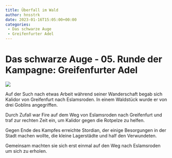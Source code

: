 ```yaml
---
title: Überfall im Wald
author: hnsstrk
date: 2023-01-16T15:05:00+00:00
categories:
 - Das schwarze Auge
 - Greifenfurter Adel
---
```

# Das schwarze Auge - 05. Runde der Kampagne: Greifenfurter Adel

![](/uploads/hnsstrk_group_of_five_goblins_surrounding_a_campfire_in_the_for_acabd848-eb20-47d8-a420-9dac45cdf059-768x512.png)

Auf der Such nach etwas Arbeit während seiner Wanderschaft begab sich Kalidor von Greifenfurt nach Eslamsroden. In einem Waldstück wurde er von drei Goblins angegriffen.

Durch Zufall war Fire auf dem Weg von Eslamsroden nach Greifenfurt und traf zur rechten Zeit ein, um Kalidor gegen die Rotpelze zu helfen.

Gegen Ende des Kampfes erreichte Stordian, der einige Besorgungen in der Stadt machen wollte, die kleine Lagerstädte und half den Verwundeten.

Gemeinsam machten sie sich erst einmal auf den Weg nach Eslamsroden um sich zu erholen.